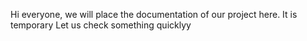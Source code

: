 Hi everyone, we will place the documentation of our project here.
It is temporary
Let us check something quicklyy
